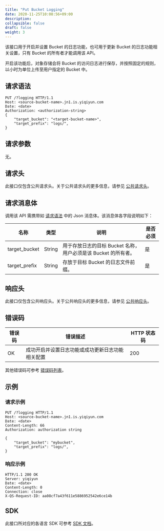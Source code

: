 ```yaml
---
title: "Put Bucket Logging"
date: 2020-11-25T10:08:56+09:00
description:
collapsible: false
draft: false
weight: 3
---
```


该接口用于开启并设置 Bucket 的日志功能，也可用于更新 Bucket 的日志功能相关设置，只有 Bucket 的所有者才能调用该 API。

开启该功能后，对象存储会将 Bucket 的访问日志进行保存，并按照固定的规则，以小时为单位上传至用户指定的 Bucket 中。

## 请求语法

```http
PUT /?logging HTTP/1.1
Host: <source-bucket-name>.jn1.is.yiqiyun.com
Date: <date>
Authorization: <authorization-string>
{
    "target_bucket": "<target-bucket-name>",
    "target_prefix": "logs/",
}
```

## 请求参数

无。

## 请求头

此接口仅包含公共请求头。关于公共请求头的更多信息，请参见 [公共请求头](/storage/object-storage/api/common_header/#请求头字段-request-header)。

## 请求消息体

调用该 API 需携带如 [请求语法](#请求语法) 中的 Json 消息体。该消息体各字段说明如下：

|名称|类型|说明|是否必须|
|--|--|--|--|
| target_bucket | String | 用于存放日志的目标 Bucket 名称，用户必须是该 Bucket 的所有者。 |  是 |
| target_prefix | String | 存放于目标 Bucket 的日志文件前缀。 | 是 |

## 响应头

此接口仅包含公共响应头。关于公共响应头的更多信息，请参见 [公共响应头](/storage/object-storage/api/common_header/#响应头字段-response-header)。

## 错误码

| 错误码 | 错误描述 | HTTP 状态码 |
| --- | --- | --- |
| OK | 成功开启并设置日志功能或成功更新日志功能相关配置 | 200 |

其他错误码可参考 [错误码列表](/storage/object-storage/api/error_code/#错误码列表)。

## 示例

### 请求示例

```http
PUT /?logging HTTP/1.1
Host: <source-bucket-name>.jn1.is.yiqiyun.com
Date: <date>
Content-Length: 66
Authorization: authorization string

{
    "target_bucket": "mybucket",
    "target_prefix": "logs/",
}
```

### 响应示例

```http
HTTP/1.1 200 OK
Server: yiqiyun
Date: <date>
Content-Length: 0
Connection: close
X-QS-Request-ID: aa08cf7a43f611e5886952542e6ce14b
```

## SDK

此接口所对应的各语言 SDK 可参考 [SDK 文档](/storage/object-storage/sdk/)。